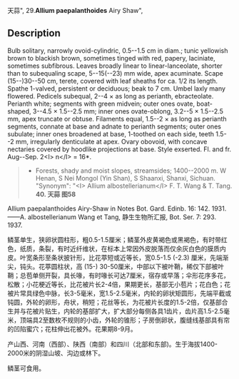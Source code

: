 天蒜",
29.**Allium paepalanthoides** Airy Shaw",

## Description
Bulb solitary, narrowly ovoid-cylindric, 0.5--1.5 cm in diam.; tunic yellowish brown to blackish brown, sometimes tinged with red, papery, laciniate, sometimes subfibrous. Leaves broadly linear to linear-lanceolate, shorter than to subequaling scape, 5--15(--23) mm wide, apex acuminate. Scape (15--)30--50 cm, terete, covered with leaf sheaths for ca. 1/2 its length. Spathe 1-valved, persistent or deciduous; beak to 7 cm. Umbel laxly many flowered. Pedicels subequal, 2--4 × as long as perianth, ebracteolate. Perianth white; segments with green midvein; outer ones ovate, boat-shaped, 3--4.5 × 1.5--2.5 mm; inner ones ovate-oblong, 3.2--5 × 1.5--2.5 mm, apex truncate or obtuse. Filaments equal, 1.5--2 × as long as perianth segments, connate at base and adnate to perianth segments; outer ones subulate; inner ones broadened at base, 1-toothed on each side, teeth 1.5--2 mm, irregularly denticulate at apex. Ovary obovoid, with concave nectaries covered by hoodlike projections at base. Style exserted. Fl. and fr. Aug--Sep. 2&lt;I&gt; n&lt;/I&gt; = 16*.

> * Forests, shady and moist slopes, streamsides; 1400--2000 m. W Henan, S Nei Mongol (Yin Shan), S Shaanxi, Shanxi, Sichuan.
  "Synonym": "&lt;I&gt; Allium albostellerianum&lt;/I&gt; F. T. Wang &amp; T. Tang.
**40. 天蒜 图58**

Allium paepalanthoides Airy-Shaw in Notes Bot. Gard. Edinb. 16: 142. 1931.——A. albostellerianum Wang et Tang, 静生生物所汇报, Bot. Ser. 7: 293. 1937.

鳞茎单生，狭卵状圆柱形，粗0.5-1.5厘米；鳞茎外皮黄褐色或黑褐色，有时带红色，纸质，条裂，有时近纤维状，在标本上常因外皮脱落而仅余灰白色的膜质内皮。叶宽条形至条状披针形，比花葶短或近等长，宽0.5-1.5 (-2.3) 厘米，先端渐尖，钝头。花葶圆柱状，高 (15-) 30-50厘米，中部以下被叶鞘，稀仅下部被叶鞘；总苞单侧开裂，具长喙，有时喙长可达7厘米，宿存或早落；伞形花序多花，松散；小花梗近等长，比花被片长2-4倍，果期更长，基部无小苞片；花白色；花被片常具绿色中脉，长3-5毫米，宽1.5-2.5毫米，内轮的卵状矩圆形，先端平截或钝圆，外轮的卵形，舟状，稍短；花丝等长，为花被片长度的1.5-2倍，仅基部合生并与花被片贴生，内轮的基部扩大，扩大部分每侧各具1齿片，齿片高1.5-2.5毫米，顶端具2至数枚不规则的小齿，外轮的锥形；子房倒卵状，腹缝线基部具有帘的凹陷蜜穴；花柱伸出花被外。花果期8-9月。

产山西、河南（西部）、陕西（南部）和四川（北部和东部)。生于海拔1400-2000米的阴湿山坡、沟边或林下。

鳞茎可食用。
